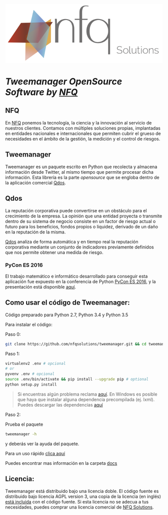 ![Alt text](/docs/images/nfq_solutions.png?raw=true)

# *Tweemanager OpenSource Software by [NFQ](http://nfq.es/solutions/)*

## NFQ

En [NFQ](http://nfq.es/solutions/) ponemos la tecnología, la ciencia y la innovación al servicio de nuestros clientes. Contamos con múltiples soluciones propias, implantadas en entidades nacionales e internacionales que permiten cubrir el grueso de necesidades en el ámbito de la gestión, la medición y el control de riesgos.

## Tweemanager

Tweemanager es un paquete escrito en Python que recolecta y almacena información desde Twitter, al mismo tiempo que permite procesar dicha información. Esta librería es la parte *opensource* que se engloba dentro de la aplicación comercial [Qdos](http://qdosapp.com/).

## Qdos

La reputación corporativa puede convertirse en un obstáculo para el crecimiento de la empresa. La opinión que una entidad proyecta o transmite dentro de su sistema de negocio consiste en un factor de riesgo actual o futuro para los beneficios, fondos propios o liquidez, derivado de un daño en la reputación de la misma.

[Qdos](http://qdosapp.com/) analiza de forma automática y en tiempo real la reputación corporativa mediante un conjunto de indicadores previamente definidos que nos permite obtener una medida de riesgo.

### PyCon ES 2016

El trabajo matemático e informático desarrollado para conseguir esta aplicación fue expuesto en la conferencia de Python [PyCon ES 2016](http://2016.es.pycon.org/es/), y la presentación está disponible [aquí](https://github.com/cperales/Riesgo-Reputacional-PyConES2016).

## Como usar el código de Tweemanager:

Código preparado para Python 2.7, Python 3.4 y Python 3.5

Para instalar el código:

Paso 0:

```bash
git clone https://github.com/nfqsolutions/tweemanager.git && cd tweemanager
```

Paso 1:

```bash
virtualenv2 .env # opcional
# or
pyvenv .env # opcional
source .env/bin/activate && pip install --upgrade pip # optional
python setup.py install
```

> Si encuentras algún problema reclama [aquí](https://github.com/nfqsolutions/tweemanager/issues).
  En Windows es posible que haya que instalar alguna dependencia precompilada (ej. lxml).
  Puedes descargar las dependencias [aquí](http://www.lfd.uci.edu/~gohlke/pythonlibs/#lxml)

Paso 2:

Prueba el paquete
```bash
tweemanager -h
```
y deberás ver la ayuda del paquete.

Para un uso rápido [clica aquí](/docs/UsoRapido.md)

Puedes encontrar mas información en la carpeta [docs](/docs/)

## Licencia:

Tweemanager está distribuido bajo una licencia doble. El código fuente
es distribuido bajo licencia AGPL version 3, una copia de la licencia
(en inglés) [está incluida](LICENSE.md) con el código fuente. Si esta licencia
no se adecua a tus necesidades, puedes comprar una licencia comercial
de [NFQ Solutions](http://nfqsolutions.com).
